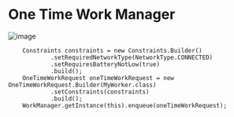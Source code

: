 # One Time Work Manager
![image](https://github.com/ArjunGupta08/Work-Manager-OneTime/assets/85922120/bf84d020-f180-444f-bd18-d9ba76275756)
    
        Constraints constraints = new Constraints.Builder()
                .setRequiredNetworkType(NetworkType.CONNECTED)
                .setRequiresBatteryNotLow(true)
                .build();
        OneTimeWorkRequest oneTimeWorkRequest = new OneTimeWorkRequest.Builder(MyWorker.class)
                .setConstraints(constraints)
                .build();
        WorkManager.getInstance(this).enqueue(oneTimeWorkRequest);
